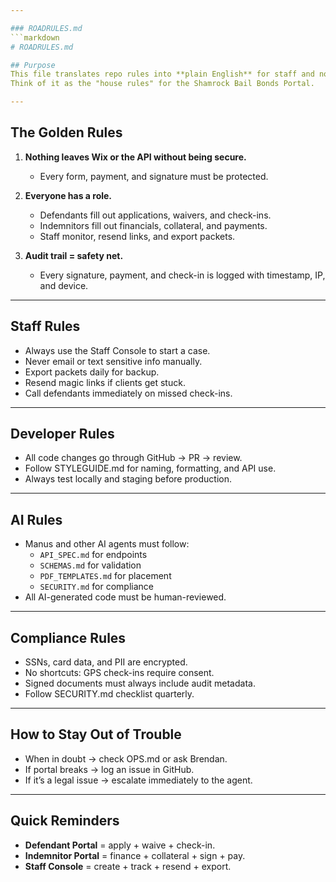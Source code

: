 ```yaml
---

### ROADRULES.md
```markdown
# ROADRULES.md

## Purpose
This file translates repo rules into **plain English** for staff and non-technical users.  
Think of it as the "house rules" for the Shamrock Bail Bonds Portal.

---
```


## The Golden Rules
1. **Nothing leaves Wix or the API without being secure.**
   - Every form, payment, and signature must be protected.

2. **Everyone has a role.**
   - Defendants fill out applications, waivers, and check-ins.
   - Indemnitors fill out financials, collateral, and payments.
   - Staff monitor, resend links, and export packets.

3. **Audit trail = safety net.**
   - Every signature, payment, and check-in is logged with timestamp, IP, and device.

---

## Staff Rules
- Always use the Staff Console to start a case.
- Never email or text sensitive info manually.
- Export packets daily for backup.
- Resend magic links if clients get stuck.
- Call defendants immediately on missed check-ins.

---

## Developer Rules
- All code changes go through GitHub → PR → review.
- Follow STYLEGUIDE.md for naming, formatting, and API use.
- Always test locally and staging before production.

---

## AI Rules
- Manus and other AI agents must follow:
  - `API_SPEC.md` for endpoints
  - `SCHEMAS.md` for validation
  - `PDF_TEMPLATES.md` for placement
  - `SECURITY.md` for compliance
- All AI-generated code must be human-reviewed.

---

## Compliance Rules
- SSNs, card data, and PII are encrypted.
- No shortcuts: GPS check-ins require consent.
- Signed documents must always include audit metadata.
- Follow SECURITY.md checklist quarterly.

---

## How to Stay Out of Trouble
- When in doubt → check OPS.md or ask Brendan.
- If portal breaks → log an issue in GitHub.
- If it’s a legal issue → escalate immediately to the agent.

---

## Quick Reminders
- **Defendant Portal** = apply + waive + check-in.  
- **Indemnitor Portal** = finance + collateral + sign + pay.  
- **Staff Console** = create + track + resend + export.  
